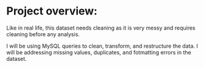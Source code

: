 # Project overview: 

Like in real life, this dataset needs cleaning as it is very messy and requires cleaning before any analysis. 

I will be using MySQL queries to clean, transform, and restructure the data. I will be addressing missing values, duplicates, and fotmatting errors in the dataset. 
